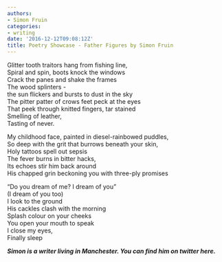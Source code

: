 ```yaml
---
authors:
- Simon Fruin
categories:
- writing
date: '2016-12-12T09:08:12Z'
title: Poetry Showcase - Father Figures by Simon Fruin
---
```

Glitter tooth traitors hang from fishing line,  
Spiral and spin, boots knock the windows  
Crack the panes and shake the frames  
The wood splinters -  
the sun flickers and bursts to dust in the sky  
The pitter patter of crows feet peck at the eyes<br> 
That peek through knitted fingers, tar stained<br> 
Smelling of leather,  
Tasting of never.  

My childhood face, painted in diesel-rainbowed puddles,  
So deep with the grit that burrows beneath your skin,  
Holy tattoos spell out sepsis  
The fever burns in bitter hacks,  
Its echoes stir him back around  
His chapped grin beckoning you with three-ply promises  

“Do you dream of me? I dream of you”  
(I dream of you too)  
I look to the ground  
His cackles clash with the morning  
Splash colour on your cheeks  
You open your mouth to speak  
I close my eyes,  
Finally sleep  

_**Simon is a writer living in Manchester. You can find him on twitter here.**_